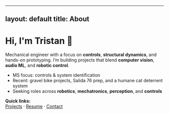 
---
layout: default
title: About
---

# Hi, I'm Tristan 👋

Mechanical engineer with a focus on **controls**, **structural dynamics**, and hands-on prototyping. I’m building projects that blend **computer vision**, **audio ML**, and **robotic control**.

- MS focus: controls & system identification
- Recent: gravel bike projects, Salida 76 prep, and a humane cat deterrent system
- Seeking roles across **robotics**, **mechatronics**, **perception**, and **controls**

**Quick links:**  
[Projects](/projects/) · [Resume](/resume/) · [Contact](/contact/)
